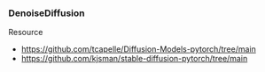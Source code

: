 ### DenoiseDiffusion


Resource 
- https://github.com/tcapelle/Diffusion-Models-pytorch/tree/main
- https://github.com/kjsman/stable-diffusion-pytorch/tree/main
